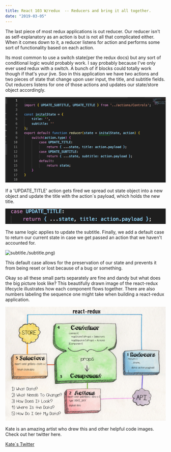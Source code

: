 ```yaml
---
title: React 103 W/redux  -- Reducers and bring it all together.
date: "2019-03-05"
---
```


The last piece of most redux applications is out reducer. Our reducer isn't as self-explanatory as an action is but is not all that complicated either. When it comes down to it, a reducer listens for action and performs some sort of functionality based on each action.  

Its most common to use a switch state(per the redux docs) but any sort of conditional logic would probably work. I say probably because I've only ever used redux with a switch. A bunch of if blocks could totally work though if that's your jive.  Soo in this application we have two actions and two pieces of state that change upon user input, the title, and subtitle fields.  Out reducers listens for one of those actions and updates our state/store object accordingly. 

![reducer](./reducer.png)

If a 'UPDATE_TITLE' action gets fired we spread out state object into a new object and update the title with the action`s payload, which holds the new title. 

![title](./title.png)

The same logic applies to update the subtitle. Finally, we add a default case to return our current state in case we get passed an action that we haven't accounted for.

![subtitle]()./subtitle.png)

This default case allows for the preservation of our state and prevents it from being reset or lost because of a bug or something. 

Okay so all these small parts separately are fine and dandy but what does the big picture look like? This beautifully drawn image of the react-redux lifecycle illustrates how each component flows together. There are also numbers labeling the sequence one might take when building a react-redux application. 

![React-Redux](./React-Redux.jpg)

Kate is an amazing artist who drew this and other helpful code images. Check out her twitter here. 

[Kate`s Twitter](https://twitter.com/katerj)
